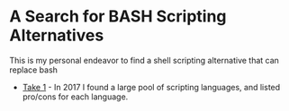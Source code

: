 # A Search for BASH Scripting Alternatives

This is my personal endeavor to find a shell scripting alternative that can replace bash


- [Take 1](https://github.com/monzool/A-Search-for-BASH-Scripting-Alternatives/blob/master/Take1/Take1.md) - In 2017 I found a large pool of scripting languages, and listed pro/cons for each language.